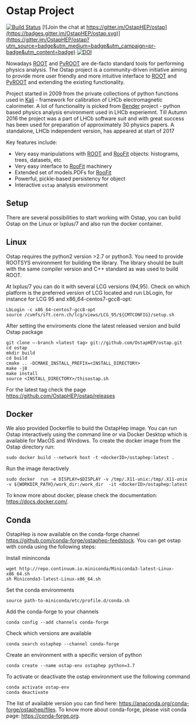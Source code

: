 Ostap Project
=============
<!--[![Build Status](https://travis-ci.org/OstapHEP/ostap.svg?branch=master)](https://travis-ci.org/OstapHEP/ostap)-->
[![Build Status](https://dev.azure.com/OstapHep/OstapHep/_apis/build/status/OstapHEP.ostap?branchName=master)](https://dev.azure.com/OstapHep/OstapHep/_build/latest?definitionId=5&branchName=master)
[![Join the chat at https://gitter.im/OstapHEP/ostap](https://badges.gitter.im/OstapHEP/ostap.svg)](https://gitter.im/OstapHEP/ostap?utm_source=badge&utm_medium=badge&utm_campaign=pr-badge&utm_content=badge)
[![DOI](https://zenodo.org/badge/81464356.svg)](https://zenodo.org/badge/latestdoi/81464356)

<!--[![build status](https://gitlab.cern.ch/amazurov/ostap/badges/master/build.svg)](https://gitlab.cern.ch/amazurov/ostap/commits/master)-->

Nowadays [ROOT](http://root.cern.ch/) and [PyROOT](http://root.cern.ch/drupal/content/pyroot) are de-facto standard tools for performing physics analysis. The Ostap project is a community-driven initiative aiming to provide more user friendly and more intuitive interface to [ROOT](http://root.cern.ch/) and [PyROOT](http://root.cern.ch/drupal/content/pyroot) and extending the existing functionality.

Project started in 2009 from the private collections of python functions used in [Kali](http://inspirehep.net/record/1111459) - framework for calibration of LHCb electromagnetic calorimeter. A lot of functionality is picked from [Bender](http://lhcb-release-area.web.cern.ch/LHCb-release-area/DOC/bender/) project - python based physics analysis environment used in LHCb experiemnt. Till Autumn 2016 the project was a part of LHCb software suit and with great success has been used for preparation of approximately 30 physics papers. A standalone, LHCb independent version, has appeared at start of 2017

Key features include:

-   Very easy manipulations with [ROOT](http://root.cern.ch/)  and [RooFit](https://root.cern.ch/roofit) objects: histograms, trees, datasets, etc
-   Very easy interface to [RooFit](https://root.cern.ch/roofit) machinery
-   Extended set of models.PDFs for [RooFit](https://root.cern.ch/roofit)
-   Powerful, pickle-based persistency for object
-   Interactive `ostap` analysis environment

Setup
-----

There are several possibilities to start working with Ostap, you can build Ostap on the Linux or lxplus/7 and also run the docker container.  

Linux
-----
Ostap requires the python2 version >2.7 or python3. 
You need to provide ROOTSYS environment for building the library. The library should be built with the same compiler version and C++ standard as was used to build ROOT. 

At lxplus/7 you can do it with several LCG  versions  (94,95). Check on which platform is the preferred version of LCG located and run LbLogin, for instance for LCG 95 and  x86_64-centos7-gcc8-opt:

    LbLogin -c x86_64-centos7-gcc8-opt
    source /cvmfs/sft.cern.ch/lcg/views/LCG_95/${CMTCONFIG}/setup.sh

After setting the enviroments clone the latest released version and build Ostap package 

    git clone —-branch <latest tag> git://github.com/OstapHEP/ostap.git
    cd ostap
    mkdir build
    cd build
    cmake .. -DCMAKE_INSTALL_PREFIX=<INSTALL_DIRECTORY>
    make -j8
    make install
    source <INSTALL_DIRECTORY>/thisostap.sh 
For the latest tag check the page https://github.com/OstapHEP/ostap/releases

Docker
-----
We also provided Dockerfile to build the OstapHep image.  You can run Ostap interactively using the command line or via Docker Desktop which is available for MacOS and Windows. To create the docker image from the Ostap directory run:

    sudo docker build --network host -t <dockerID>/ostaphep:latest .
Run the image iteractively

    sudo docker  run -e DISPLAY=$DISPLAY -v /tmp/.X11-unix:/tmp/.X11-unix  -v ${WORKDIR_PATH}/work_dir:/work_dir  -it <dockerID>/ostaphep:latest
To know more about docker, please check the documentation: https://docs.docker.com/.

Сonda
-----
OstapHep is now available on the conda-forge channel https://github.com/conda-forge/ostaphep-feedstock. You can get ostap with conda using the following steps:

Install mininconda

    wget http://repo.continuum.io.miniconda/Miniconda3-latest-Linux-x86_64.sh
    sh Miniconda3-latest-Linux-x86_64.sh
    
Set the conda environments

    source path-to-miniconda/etc/profile.d/conda.sh
    
Add the conda-forge to your channels

    conda config --add channels conda-forge
    
Check which versions are available

    conda search ostaphep --channel conda-forge

Create an environment with a specific version of python

    conda create --name ostap-env ostaphep python=3.7

To activate or deactivate the ostap environment use the following command

    conda activate ostap-env 
    conda deactivate  
The list of available version you can find here: https://anaconda.org/conda-forge/ostaphep/files.
To know more about conda-forge, please visit conda page: https://conda-forge.org.

